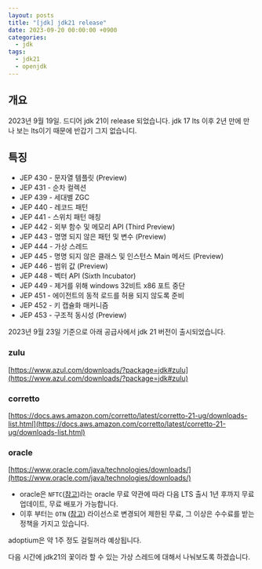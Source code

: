 ```yaml
---
layout: posts
title: "[jdk] jdk21 release"
date: 2023-09-20 00:00:00 +0900
categories:
  - jdk
tags:
  - jdk21
  - openjdk
---
```


## 개요

2023년 9월 19일. 드디어 jdk 21이 release 되었습니다.
jdk 17 lts 이후 2년 만에 만나 보는 lts이기 때문에 반갑기 그지 없습니디.

## 특징
* JEP 430 - 문자열 템플릿 (Preview)
* JEP 431 -	순차 컬렉션
* JEP 439 -	세대별 ZGC
* JEP 440 -	레코드 패턴
* JEP 441 -	스위치 패턴 매칭
* JEP 442 -	외부 함수 및 메모리 API (Third Preview)
* JEP 443 -	명명 되지 않은 패턴 및 변수 (Preview)
* JEP 444 -	가상 스레드
* JEP 445 -	명명 되지 않은 클래스 및 인스턴스 Main 메서드 (Preview)
* JEP 446 -	범위 값 (Preview)
* JEP 448 -	벡터 API (Sixth Incubator)
* JEP 449 -	제거를 위해 windows 32비트 x86 포트 중단 
* JEP 451 -	에이전트의 동적 로드를 허용 되지 않도록 준비
* JEP 452 -	키 캡슐화 매커니즘
* JEP 453 -	구조적 동시성 (Preview)

2023년 9월 23일 기준으로 아래 공급사에서 jdk 21 버전이 출시되었습니다.

### zulu
[https://www.azul.com/downloads/?package=jdk#zulu](https://www.azul.com/downloads/?package=jdk#zulu)

### corretto
[https://docs.aws.amazon.com/corretto/latest/corretto-21-ug/downloads-list.html](https://docs.aws.amazon.com/corretto/latest/corretto-21-ug/downloads-list.html)

### oracle
[https://www.oracle.com/java/technologies/downloads/](https://www.oracle.com/java/technologies/downloads/)
* oracle은 `NFTC`([참고](https://www.java.com/freeuselicense))라는 oracle 무료 약관에 따라 다음 LTS 출시 1년 후까지 무료 업데이트, 무료 배포가 가능합니다.
* 이후 부터는 `OTN` ([참고](https://www.java.com/otnlicense)) 라이선스로 변경되어 제한된 무료, 그 이상은 수수료를 받는 정책을 가지고 있습니다.

adoptium은 약 1주 정도 걸릴꺼라 예상됩니다. 

다음 시간에 jdk21의 꽃이라 할 수 있는 가상 스레드에 대해서 나눠보도록 하겠습니다.